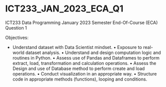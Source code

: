# ICT233_JAN_2023_ECA_Q1
ICT233 Data Programming January 2023 Semester End-Of-Course (ECA) Question 1

Objectives:
+ Understand dataset with Data Scientist mindset.
• Exposure to real-world dataset analysis.
• Understand and design computation logic and routines in Python.
• Assess use of Pandas and Dataframes to perform extract, load, transformation
and calculation operations.
• Assess the Design and use of Database method to perform create and load
operations.
• Conduct visualization in an appropriate way.
• Structure code in appropriate methods (functions), looping and conditions.
